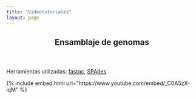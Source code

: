 ```yaml
---
title: "Videotutoriales"
layout: page
---
```

<html>
<article>
  <header><h2> Ensamblaje de genomas </h2></header>
  <p align="justify">Herramientas utilizadas: <a href="https://www.bioinformatics.babraham.ac.uk/projects/fastqc/">fastqc</a>, <a href="https://github.com/ablab/spades">SPAdes</a></p>
</article>
</html>
{% include embed.html url="https://www.youtube.com/embed/_C0A5zX-iqM" %}
